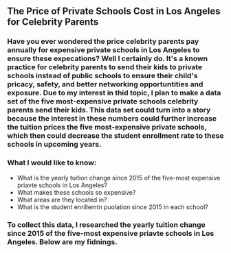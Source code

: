 ## The Price of Private Schools Cost in Los Angeles for Celebrity Parents

### Have you ever wondered the price celebrity parents pay annually for expensive private schools in Los Angeles to ensure these expecations? Well I certainly do. It's a known practice for celebrity parents to send their kids to private schools instead of public schools to ensure their child's pricacy, safety, and better networking opportuntities and exposure. Due to my interest in thid topic, I plan to make a data set of the five most-expensive private schools celebrity parents send their kids. This data set could turn into a story because the interest in these numbers could further increase the tuition prices the five most-expensive private schools, which then could decrease the student enrollment rate to these schools in upcoming years.

### What I would like to know:
* What is the yearly tuition change since 2015 of the five-most expensive priavte schools in Los Angeles?
* What makes these schools so expensive?
* What areas are they located in?
* What is the student enrillemtn puolation since 2015 in each school?

### To collect this data, I researched the yearly tuition change since 2015 of the five-most expensive priavte schools in Los Angeles. Below are my fidnings.
